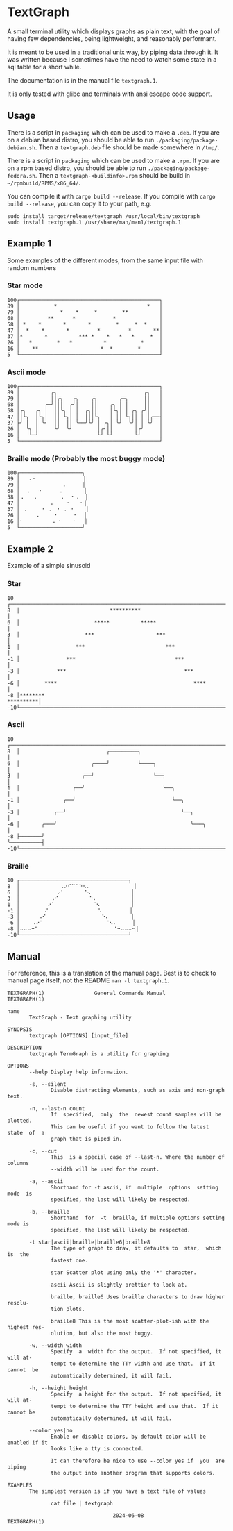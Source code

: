 # TextGraph

A small terminal utility which displays graphs as plain text,
with the goal of having few dependencies,
being lightweight, and reasonably performant.

It is meant to be used in a traditional unix way, 
by piping data through it.
It was written because I sometimes have the need to
watch some state in a sql table for a short while.

The documentation is in the manual file `textgraph.1`.

It is only tested with glibc and terminals with ansi escape code support.

## Usage
There is a script in `packaging` which can be used to make a `.deb`.
If you are on a debian based distro, you should be able to run `./packaging/package-debian.sh`.
Then a `textgraph.deb` file should be made somewhere in `/tmp/`.

There is a script in `packaging` which can be used to make a `.rpm`.
If you are on a rpm based distro, you should be able to run `./packaging/package-fedora.sh`.
Then a `textgraph-<buildinfo>.rpm` should be build in `~/rpmbuild/RPMS/x86_64/`.

You can compile it with `cargo build --release`.
If you compile with `cargo build --release`, you can copy it to your path, e.g. 
```
sudo install target/release/textgraph /usr/local/bin/textgraph
sudo install textgraph.1 /usr/share/man/man1/textgraph.1
```

## Example 1
Some examples of the different modes, from the same input file with random numbers
### Star mode
```
100┌─────────────────────────────────────────────┐
89 │           *                             *   │
79 │             *    *     *        **          │
68 │         **      *            *              │
58 │ *    *       *       *        *     *  *    │
47 │  *    *       *         *         *       **│
37 │*       *          *** *    *   *   *     *  │
26 │   *        *   *          *           *     │
16 │    **                    *  *        *      │
5  └─────────────────────────────────────────────┘
```
### Ascii mode
```
100┌─────────────────────────────────────────────┐
89 │          ╭╮                            ╭╮   │
79 │          ││╭╮   ╭╮    ╭╮       ╭─╮     ││   │
68 │        ╭─╯│││  ╭╯│    ││    ╭╮ │ │     ││   │
58 │╭╮   ╭╮ │  ││╰╮ │ │  ╭╮││    │╰╮│ │ ╭╮ ╭╯│   │
47 ││╰╮  │╰╮│  ││ ╰╮│ │  │││╰╮   │ ││ ╰╮││ │ │╭──┤
37 ├╯ │  │ ╰╯  ││  ││ ╰──╯╰╯ │ ╭╮│ ╰╯  ╰╯│ │ ╰╯  │
26 │  ╰╮ │     ╰╯  ╰╯        │╭╯││       │╭╯     │
16 │   ╰─╯                   ╰╯ ╰╯       ╰╯      │
5  └─────────────────────────────────────────────┘
```
### Braille mode (Probably the most buggy mode)
```
100┌────────────────────┐
89 │   ⠄⠂               │
79 │              ⠄     │
68 │  ⠠   ⠂     ⠠       │
58 │⠠   ⠠        ⠄  ⠂⠠  │
47 │          ⠄    ⠂   ⠂│
37 │ ⠠     ⠂ ⠄ ⠐ ⠠ ⠐    │
26 │     ⠠     ⠂     ⠂  │
16 │⠂         ⠠ ⠂   ⠐   │
5  └────────────────────┘
```

## Example 2
Example of a simple sinusoid
### Star
```
10 ┌──────────────────────────────────────────────────────────────────────┐
8  │                             **********                               │
6  │                        *****          *****                          │
3  │                     ***                    ***                       │
1  │                  ***                          ***                    │
-1 │               ***                                ***                 │
-3 │            ***                                      ***              │
-6 │        ****                                            ****          │
-8 │********                                                    **********│
-10└──────────────────────────────────────────────────────────────────────┘
```
### Ascii
```
10 ┌──────────────────────────────────────────────────────────────────────┐
8  │                            ╭─────────╮                               │
6  │                       ╭────╯         ╰────╮                          │
3  │                    ╭──╯                   ╰──╮                       │
1  │                 ╭──╯                         ╰──╮                    │
-1 │              ╭──╯                               ╰──╮                 │
-3 │           ╭──╯                                     ╰──╮              │
-6 │       ╭───╯                                           ╰───╮          │
-8 ├───────╯                                                   ╰──────────┤
-10└──────────────────────────────────────────────────────────────────────┘
```
### Braille
```
10 ┌───────────────────────────────────┐
8  │             ⠠⠔⠊⠉⠉⠑⠢⠄              │
6  │            ⠔⠁      ⠈⠢             │
3  │          ⠠⠊          ⠑⠄           │
1  │         ⠔⠁            ⠈⠢          │
-1 │        ⠌                ⠡         │
-3 │      ⠠⠊                  ⠑⠄       │
-6 │    ⠠⠔⠁                    ⠈⠢⠄     │
-8 │⠤⠤⠤⠒⠁                        ⠈⠒⠤⠤⠤⠒│
-10└───────────────────────────────────┘
```

## Manual
For reference, this is a translation of the manual page.
Best is to check to manual page itself, not the README `man -l textgraph.1`.
```
TEXTGRAPH(1)                General Commands Manual               TEXTGRAPH(1)

name
       TextGraph - Text graphing utility

SYNOPSIS
       textgraph [OPTIONS] [input_file]

DESCRIPTION
       textgraph TermGraph is a utility for graphing

OPTIONS
       --help Display help information.

       -s, --silent
              Disable distracting elements, such as axis and non-graph text.

       -n, --last-n count
              If  specified,  only  the  newest count samples will be plotted.
              This can be useful if you want to follow the latest state  of  a
              graph that is piped in.

       -c, --cut
              This  is a special case of --last-n. Where the number of columns
              --width will be used for the count.

       -a, --ascii
              Shorthand for -t ascii, if  multiple  options  setting  mode  is
              specified, the last will likely be respected.

       -b, --braille
              Shorthand  for  -t  braille, if multiple options setting mode is
              specified, the last will likely be respected.

       -t star|ascii|braille|braille6|braille8
              The type of graph to draw, it defaults to  star,  which  is  the
              fastest one.

              star Scatter plot using only the '*' character.

              ascii Ascii is slightly prettier to look at.

              braille, braille6 Uses braille characters to draw higher resolu‐
              tion plots.

              braille8 This is the most scatter-plot-ish with the highest res‐
              olution, but also the most buggy.

       -w, --width width
              Specify  a  width for the output.  If not specified, it will at‐
              tempt to determine the TTY width and use that.  If it cannot  be
              automatically determined, it will fail.

       -h, --height height
              Specify  a height for the output.  If not specified, it will at‐
              tempt to determine the TTY height and use that.  If it cannot be
              automatically determined, it will fail.

       --color yes|no
              Enable or disable colors, by default color will be enabled if it
              looks like a tty is connected.

              It can therefore be nice to use --color yes if  you  are  piping
              the output into another program that supports colors.

EXAMPLES
       The simplest version is if you have a text file of values

              cat file | textgraph

                                  2024-06-08                      TEXTGRAPH(1)
```
